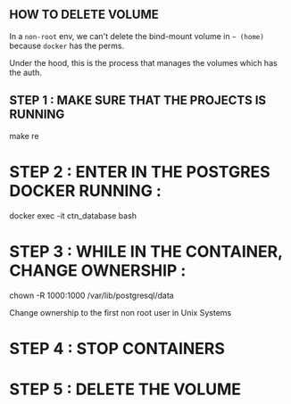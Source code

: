 ## HOW TO DELETE VOLUME

In a `non-root` env, we can't delete the bind-mount volume in `~ (home)` because `docker` has the perms.

Under the hood, this is the process that manages the volumes which has the auth.

## STEP 1 : MAKE SURE THAT THE PROJECTS IS RUNNING

make re

# STEP 2 : ENTER IN THE POSTGRES DOCKER RUNNING :

docker exec -it ctn_database bash

# STEP 3 : WHILE IN THE CONTAINER, CHANGE OWNERSHIP :

chown -R 1000:1000 /var/lib/postgresql/data

Change ownership to the first non root user in Unix Systems

# STEP 4 : STOP CONTAINERS

# STEP 5 : DELETE THE VOLUME